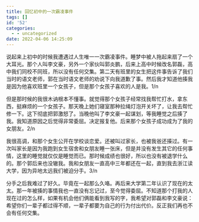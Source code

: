 ```yaml
---
title: 回忆初中的一次霸凌事件
tags: []
id: '52'
categories:
  - - uncategorized
date: 2022-04-06 14:25:09
---
```


说起来上初中的时候我遭遇过人生唯一一次霸凌事件。睡梦中被人拖起来扇了一个大耳光。那个人叫李文豪，另外一个家伙叫郭炎鹏，后来上高中时候改名郭磊，高中我们同校不同班，所以没有任何交集。第二天有班里的女生把这件事告诉了我们当时的语文老师，郭在当时语文老师的劝说下向我道歉了事。然后我才知道他揍我是因为他喜欢班里一个女孩子，但是那个女孩子喜欢的人是我。1/n

但是那时候的我很木讷根本不懂事。就觉得那个女孩子经常找我帮忙打水，拿东西，挺麻烦的一个女孩子。那天晚上她们寝室那种拉绳灯泡开关坏了，让我去帮忙修一下。这下彻底把郭激怒了。当晚他叫了李文豪一起谋划，等我睡觉之后揍了我。我知道原因之后觉得非常委屈。决定报复他。后来那个女孩子成功成为了我的女朋友。2/n

我很高调，和那个女生公开在学校谈恋爱。还被叫过家长，也被我爸还揍过。有一次叫家长是因为我跑到女生宿舍和女朋友睡一张床，但是并没有发生其它的任何事情，这里的睡觉就仅仅是睡觉而已。那时候成绩也很好，所以也没有被退学什么的。那个郭后来也没辙我。我和女朋友一直高中三年都还在一起，直到我去浙江读大学，因为异地太远我们被迫分手。3/n

分手之后我难过了好久。毕竟在一起那么久咯。再后来大学第二年认识了现在的太太。那一年被揍的事情我也一直没有忘记过，至今觉得委屈。不知道那个打我的人现在过的怎么样，如果有机会他们俩能看到我写的字，我希望对郭磊和李文豪说：希望你们一辈子都过得不顺，一辈子都要为自己的行为付出代价。反正我们再也不会有任何交集。[](https://twitter.com/compose/tweet)